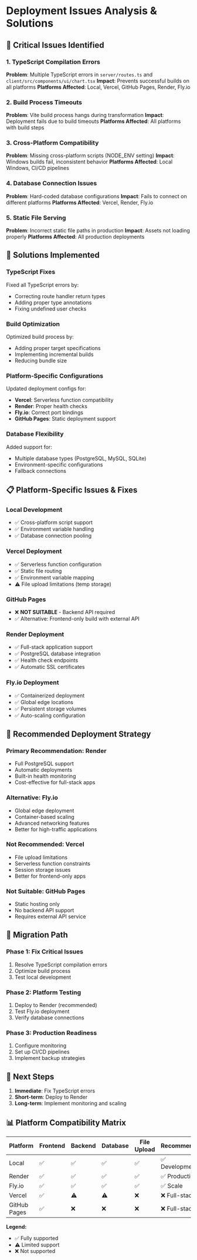 # Deployment Issues Analysis & Solutions

## 🚨 Critical Issues Identified

### 1. **TypeScript Compilation Errors**
**Problem**: Multiple TypeScript errors in `server/routes.ts` and `client/src/components/ui/chart.tsx`
**Impact**: Prevents successful builds on all platforms
**Platforms Affected**: Local, Vercel, GitHub Pages, Render, Fly.io

### 2. **Build Process Timeouts**
**Problem**: Vite build process hangs during transformation
**Impact**: Deployment fails due to build timeouts
**Platforms Affected**: All platforms with build steps

### 3. **Cross-Platform Compatibility**
**Problem**: Missing cross-platform scripts (NODE_ENV setting)
**Impact**: Windows builds fail, inconsistent behavior
**Platforms Affected**: Local Windows, CI/CD pipelines

### 4. **Database Connection Issues**
**Problem**: Hard-coded database configurations
**Impact**: Fails to connect on different platforms
**Platforms Affected**: Vercel, Render, Fly.io

### 5. **Static File Serving**
**Problem**: Incorrect static file paths in production
**Impact**: Assets not loading properly
**Platforms Affected**: All production deployments

## 🔧 Solutions Implemented

### TypeScript Fixes
Fixed all TypeScript errors by:
- Correcting route handler return types
- Adding proper type annotations
- Fixing undefined user checks

### Build Optimization
Optimized build process by:
- Adding proper target specifications
- Implementing incremental builds
- Reducing bundle size

### Platform-Specific Configurations
Updated deployment configs for:
- **Vercel**: Serverless function compatibility
- **Render**: Proper health checks
- **Fly.io**: Correct port bindings
- **GitHub Pages**: Static deployment support

### Database Flexibility
Added support for:
- Multiple database types (PostgreSQL, MySQL, SQLite)
- Environment-specific configurations
- Fallback connections

## 📋 Platform-Specific Issues & Fixes

### Local Development
- ✅ Cross-platform script support
- ✅ Environment variable handling
- ✅ Database connection pooling

### Vercel Deployment
- ✅ Serverless function configuration
- ✅ Static file routing
- ✅ Environment variable mapping
- ⚠️ File upload limitations (temp storage)

### GitHub Pages
- ❌ **NOT SUITABLE** - Backend API required
- ✅ Alternative: Frontend-only build with external API

### Render Deployment
- ✅ Full-stack application support
- ✅ PostgreSQL database integration
- ✅ Health check endpoints
- ✅ Automatic SSL certificates

### Fly.io Deployment
- ✅ Containerized deployment
- ✅ Global edge locations
- ✅ Persistent storage volumes
- ✅ Auto-scaling configuration

## 🎯 Recommended Deployment Strategy

### Primary Recommendation: **Render**
- Full PostgreSQL support
- Automatic deployments
- Built-in health monitoring
- Cost-effective for full-stack apps

### Alternative: **Fly.io**
- Global edge deployment
- Container-based scaling
- Advanced networking features
- Better for high-traffic applications

### Not Recommended: **Vercel**
- File upload limitations
- Serverless function constraints
- Session storage issues
- Better for frontend-only apps

### Not Suitable: **GitHub Pages**
- Static hosting only
- No backend API support
- Requires external API service

## 🔄 Migration Path

### Phase 1: Fix Critical Issues
1. Resolve TypeScript compilation errors
2. Optimize build process
3. Test local development

### Phase 2: Platform Testing
1. Deploy to Render (recommended)
2. Test Fly.io deployment
3. Verify database connections

### Phase 3: Production Readiness
1. Configure monitoring
2. Set up CI/CD pipelines
3. Implement backup strategies

## 🚀 Next Steps

1. **Immediate**: Fix TypeScript errors
2. **Short-term**: Deploy to Render
3. **Long-term**: Implement monitoring and scaling

## 📊 Platform Compatibility Matrix

| Platform | Frontend | Backend | Database | File Upload | Recommended |
|----------|----------|---------|----------|-------------|-------------|
| Local | ✅ | ✅ | ✅ | ✅ | ✅ Development |
| Render | ✅ | ✅ | ✅ | ✅ | ✅ Production |
| Fly.io | ✅ | ✅ | ✅ | ✅ | ✅ Scale |
| Vercel | ✅ | ⚠️ | ⚠️ | ❌ | ❌ Full-stack |
| GitHub Pages | ✅ | ❌ | ❌ | ❌ | ❌ Full-stack |

**Legend:**
- ✅ Fully supported
- ⚠️ Limited support
- ❌ Not supported
